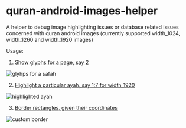 # quran-android-images-helper
A helper to debug image highlighting issues or database related issues concerned with quran android images (currently supported width_1024, width_1260 and width_1920 images)

Usage:

1. [Show glyphs for a page, say 2](https://quran-android-images-helper.herokuapp.com/?safah=2)

![glyhps for a safah](https://raw.githubusercontent.com/murtraja/quran-android-images-helper/master/screenshots/usage_1.jpg)


2. [Highlight a particular ayah, say 1:7 for width_1920](https://quran-android-images-helper.herokuapp.com/highlight/?ayah=1:7&images=1920)

![highlighted ayah](https://raw.githubusercontent.com/murtraja/quran-android-images-helper/master/screenshots/usage_2.jpg)

3. [Border rectangles, given their coordinates](https://quran-android-images-helper.herokuapp.com/?safah=1&highlight=RectF%28298.0,%20660.0,%20729.0,%20734.0%29%0ARectF%28385.0,%20734.0,%20729.0,%20747.0%29%0ARectF%28385.0,%20747.0,%20639.0,%20811.0%29)

![custom border](https://raw.githubusercontent.com/murtraja/quran-android-images-helper/master/screenshots/custom_border.png)
